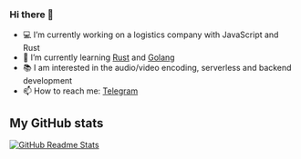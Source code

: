 ### Hi there 👋

- 💻 I’m currently working on a logistics company with JavaScript and Rust
- 📕 I’m currently learning [Rust](https://www.rust-lang.org/) and [Golang](https://golang.org/)
- 📚 I am interested in the audio/video encoding, serverless and backend development
- 📫 How to reach me: [Telegram](https://t.me/h7F23kJt)

## My GitHub stats
[![GitHub Readme Stats](https://github-readme-stats.vercel.app/api?username=darkskygit&show_icons=true)](https://github.com/darkskygit)
